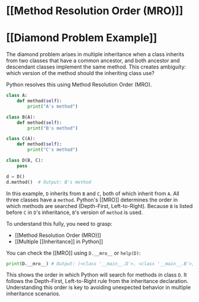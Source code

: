 # [[Method Resolution Order (MRO)]]
# [[Diamond Problem Example]] 
The diamond problem arises in multiple inheritance when a class inherits from two classes that have a common ancestor, and both ancestor and descendant classes implement the same method.  This creates ambiguity: which version of the method should the inheriting class use?

Python resolves this using Method Resolution Order (MRO).

```python
class A:
    def method(self):
        print("A's method")

class B(A):
    def method(self):
        print("B's method")

class C(A):
    def method(self):
        print("C's method")

class D(B, C):
    pass

d = D()
d.method()  # Output: B's method
```

In this example, `D` inherits from `B` and `C`, both of which inherit from `A`. All three classes have a `method`.  Python's [[MRO]] determines the order in which methods are searched (Depth-First, Left-to-Right).  Because `B` is listed before `C` in `D`'s inheritance, `B`'s version of `method` is used.

To understand this fully, you need to grasp:

- [[Method Resolution Order (MRO)]]
- [[Multiple [[Inheritance]] in Python]]


You can check the [[MRO]] using `D.__mro__` or `help(D)`:

```python
print(D.__mro__) # Output: (<class '__main__.D'>, <class '__main__.B'>, <class '__main__.C'>, <class '__main__.A'>, <class 'object'>)
```

This shows the order in which Python will search for methods in class `D`.  It follows the Depth-First, Left-to-Right rule from the inheritance declaration.  Understanding this order is key to avoiding unexpected behavior in multiple inheritance scenarios.
